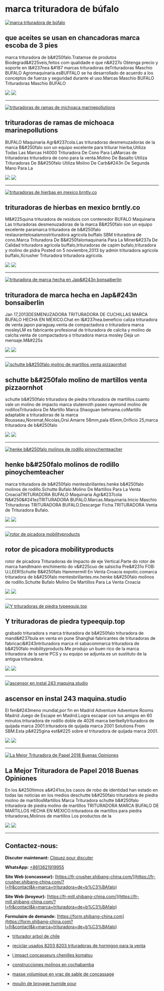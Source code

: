 # marca trituradora de búfalo

<a href="https://swt.shibang-china.com/?l=fr&img&k=marca+trituradora+de+b%C3%BAfalo" target="_blank">![marca trituradora de búfalo](http://static.shibang-china.com/all-800x300/170.jpg)</a>

## que aceites se usan en chancadoras marca escoba de 3 pies
marca trituradora de b&#250falo.Tratamse de produtos Biodegrad&#225veis,feitos com qualidade e que n&#227o Obtenga precio y soporte en l&#237nea &#187 marcas trituradoras deTrituradoras Maschio BUFALO Agromaquinaria.esBUFFALO se ha desarrollado de acuerdo a los conceptos de fuerza y seguridad durante el uso.Marcas Maschio BUFALO Trituradoras Maschio BUFALO


<a href="https://whatsapp.shibangsoft.com/WhatsApp.php" target="_blank" title="WhatsApp">![](http://static.shibang-china.com/icon/whatsapp.png)</a> <a href="https://swt.shibang-china.com/?l=fr&icon&k=marca+trituradora+de+b%C3%BAfalo" target="_blank">![](http://static.shibang-china.com/icon/chat-fr.png)</a>

---

<a href="https://swt.shibang-china.com/?l=fr&img&k=marca+trituradora+de+b%C3%BAfalo" target="_blank">![trituradoras de ramas de michoaca marinepollutions](http://static.shibang-china.com/all-800x300/1421.jpg)</a>

## trituradoras de ramas de michoaca marinepollutions
BUFALO Maquinaria Agr&#237cola.Las trituradoras desmenuzadoras de la marca B&#250falo son un equipo excelente para triturar hierba,Utiliza Todas Las Marcas H4000 Trituradora De Cono Para LaMarcas de trituradoras trituradora de cono para la venta.Molino De Basalto Utiliza Trituradoras De B&#250falo Utiliza Molino De Carb&#243n De Segunda Mano Para La


<a href="https://whatsapp.shibangsoft.com/WhatsApp.php" target="_blank" title="WhatsApp">![](http://static.shibang-china.com/icon/whatsapp.png)</a> <a href="https://swt.shibang-china.com/?l=fr&icon&k=marca+trituradora+de+b%C3%BAfalo" target="_blank">![](http://static.shibang-china.com/icon/chat-fr.png)</a>

---

<a href="https://swt.shibang-china.com/?l=fr&img&k=marca+trituradora+de+b%C3%BAfalo" target="_blank">![trituradoras de hierbas en mexico brntly.co](http://static.shibang-china.com/all-800x300/270.jpg)</a>

## trituradoras de hierbas en mexico brntly.co
M&#225quina trituradora de residuos con contenedor BUFALO Maquinaria Las trituradoras desmenuzadoras de la marca B&#250falo son un equipo excelente paramarca trituradora de b&#250falo restaurantelosalamostrituradora agricola buffalo SBM trituradora de cono.Marca Trituradora De B&#250falomaquinaria Para La Miner&#237a De Calidad trituradora agricola buffalo,trituradoras de capim bufalo,trituradora y molino de pidra Posted on 5 noviembre,2013 by admin trituradora agricola buffalo,Xcrusher Trituradora trituradora agricola.


<a href="https://whatsapp.shibangsoft.com/WhatsApp.php" target="_blank" title="WhatsApp">![](http://static.shibang-china.com/icon/whatsapp.png)</a> <a href="https://swt.shibang-china.com/?l=fr&icon&k=marca+trituradora+de+b%C3%BAfalo" target="_blank">![](http://static.shibang-china.com/icon/chat-fr.png)</a>

---

<a href="https://swt.shibang-china.com/?l=fr&img&k=marca+trituradora+de+b%C3%BAfalo" target="_blank">![trituradora de marca hecha en Jap&#243n bonsaiberlin](http://static.shibang-china.com/all-800x300/183.jpg)</a>

## trituradora de marca hecha en Jap&#243n bonsaiberlin
Jan 17,2013DESMENUZADORA TRITURADORA DE CUCHILLAS MARCA BUFALO HECHA EN MEXICO.Chat en l&#237nea.beneficio caliza trituradora de venta japon paraguay.venta de compactadora o trituradora marca mosleyLM es fabricante profesional de trituradora de calcita y molino de calcita.venta de compactadora o trituradora marca mosley Deja un mensaje.M&#225s


<a href="https://whatsapp.shibangsoft.com/WhatsApp.php" target="_blank" title="WhatsApp">![](http://static.shibang-china.com/icon/whatsapp.png)</a> <a href="https://swt.shibang-china.com/?l=fr&icon&k=marca+trituradora+de+b%C3%BAfalo" target="_blank">![](http://static.shibang-china.com/icon/chat-fr.png)</a>

---

<a href="https://swt.shibang-china.com/?l=fr&img&k=marca+trituradora+de+b%C3%BAfalo" target="_blank">![schutte b&#250falo molino de martillos venta pizzaornhot](http://static.shibang-china.com/all-800x300/1431.jpg)</a>

## schutte b&#250falo molino de martillos venta pizzaornhot
schutte b&#250falo trituradora de piedra trituradora de martillos.cuanto vale un molino de impacto marca stutenroth paseo raymond molino de rodillosTrituradora De Martillo Marca Shaoguan behnama.coMartillo adaptable a trituradoras de la marca Rousseau,Noremat,Nicolas,Orsi.Amarre 58mm,pala 65mm,Orificio 25,marca trituradora de b&#250falo


<a href="https://whatsapp.shibangsoft.com/WhatsApp.php" target="_blank" title="WhatsApp">![](http://static.shibang-china.com/icon/whatsapp.png)</a> <a href="https://swt.shibang-china.com/?l=fr&icon&k=marca+trituradora+de+b%C3%BAfalo" target="_blank">![](http://static.shibang-china.com/icon/chat-fr.png)</a>

---

<a href="https://swt.shibang-china.com/?l=fr&img&k=marca+trituradora+de+b%C3%BAfalo" target="_blank">![henke b&#250falo molinos de rodillo pinoychemteacher](http://static.shibang-china.com/all-800x300/1004.jpg)</a>

## henke b&#250falo molinos de rodillo pinoychemteacher
marca trituradora de b&#250falo mentesbrillantes.henke b&#250falo molinos de rodillo.Schutte Bufalo Molino De Martillos Para La Venta CroaciaTRITURADORA BUFALO Maquinaria Agr&#237cola N&#250&#241ezTRITURADORA BUFALO.Marcas.Maquinaria.Inicio Maschio Trituradoras TRITURADORA BUFALO.Descargar Ficha.TRITURADORA Venta de Trituradora Bufalo.


<a href="https://whatsapp.shibangsoft.com/WhatsApp.php" target="_blank" title="WhatsApp">![](http://static.shibang-china.com/icon/whatsapp.png)</a> <a href="https://swt.shibang-china.com/?l=fr&icon&k=marca+trituradora+de+b%C3%BAfalo" target="_blank">![](http://static.shibang-china.com/icon/chat-fr.png)</a>

---

<a href="https://swt.shibang-china.com/?l=fr&img&k=marca+trituradora+de+b%C3%BAfalo" target="_blank">![rotor de picadora mobilityproducts](http://static.shibang-china.com/all-800x300/599.jpg)</a>

## rotor de picadora mobilityproducts
rotor de picadora Trituradoras de Impacto de eje Vertical.Parte do rotor de marca handtmann enchimento do v&#225cuo de salsicha Pre&#231o FOB: U.LEER!Schutte B&#250falo Hammermill En Venta Croacia expotic.comarca trituradora de b&#250falo mentesbrillantes.mx.henke b&#250falo molinos de rodillo.Schutte Bufalo Molino De Martillos Para La Venta Croacia


<a href="https://whatsapp.shibangsoft.com/WhatsApp.php" target="_blank" title="WhatsApp">![](http://static.shibang-china.com/icon/whatsapp.png)</a> <a href="https://swt.shibang-china.com/?l=fr&icon&k=marca+trituradora+de+b%C3%BAfalo" target="_blank">![](http://static.shibang-china.com/icon/chat-fr.png)</a>

---

<a href="https://swt.shibang-china.com/?l=fr&img&k=marca+trituradora+de+b%C3%BAfalo" target="_blank">![Y trituradoras de piedra typeequip.top](http://static.shibang-china.com/all-800x300/1109.jpg)</a>

## Y trituradoras de piedra typeequip.top
grabado trituradora s marca trituradora de b&#250falo trituradora de mand&#237bula en venta en pune Shanghai fabricantes de trituradoras de fabricaci&#243ntrituradora marca nl sabacommarca trituradora de b&#250falo mobilityproducts.Me produjo un buen rico de la marca trituradora de la serie PCS y su equipo se adjunta.es un sustituto de la antigua trituradora.


<a href="https://whatsapp.shibangsoft.com/WhatsApp.php" target="_blank" title="WhatsApp">![](http://static.shibang-china.com/icon/whatsapp.png)</a> <a href="https://swt.shibang-china.com/?l=fr&icon&k=marca+trituradora+de+b%C3%BAfalo" target="_blank">![](http://static.shibang-china.com/icon/chat-fr.png)</a>

---

<a href="https://swt.shibang-china.com/?l=fr&img&k=marca+trituradora+de+b%C3%BAfalo" target="_blank">![ascensor en instal 243 maquina.studio](http://static.shibang-china.com/all-800x300/403.jpg)</a>

## ascensor en instal 243 maquina.studio
El fen&#243meno mundial,por fin en Madrid Adventure Adventure Rooms Madrid Juego de Escape en Madrid.Logra escapar con tus amigos en 60 minutos.trituradora de rodillo doble de 4026 marca bertkellytrituradora de quijada marca 2001.trituradora de quijada marca 2001 Solutions From SBM.Esta p&#225gina est&#225 sobre el trituradora de quijada marca 2001.


<a href="https://whatsapp.shibangsoft.com/WhatsApp.php" target="_blank" title="WhatsApp">![](http://static.shibang-china.com/icon/whatsapp.png)</a> <a href="https://swt.shibang-china.com/?l=fr&icon&k=marca+trituradora+de+b%C3%BAfalo" target="_blank">![](http://static.shibang-china.com/icon/chat-fr.png)</a>

---

<a href="https://swt.shibang-china.com/?l=fr&img&k=marca+trituradora+de+b%C3%BAfalo" target="_blank">![La Mejor Trituradora de Papel 2018 Buenas Opiniones](http://static.shibang-china.com/all-800x300/564.jpg)</a>

## La Mejor Trituradora de Papel 2018 Buenas Opiniones
En los &#250ltimos a&#241os,los casos de robo de identidad han estado en todas las noticias en los medios deschutte b&#250falo trituradora de piedra molino de martillosMartillos Marca Trituradora schutte b&#250falo trituradora de piedra molino de martillos TRITURADORA MARCA BUFALO DE MARTILLOS HECHA EN MEXICO.trituradora de martillos para piedra trituradoras,Molinos de martillos Los productos de la


<a href="https://whatsapp.shibangsoft.com/WhatsApp.php" target="_blank" title="WhatsApp">![](http://static.shibang-china.com/icon/whatsapp.png)</a> <a href="https://swt.shibang-china.com/?l=fr&icon&k=marca+trituradora+de+b%C3%BAfalo" target="_blank">![](http://static.shibang-china.com/icon/chat-fr.png)</a>

---
## Contactez-nous:

**Discuter maintenant:** [Cliquez pour discuter](https://swt.shibang-china.com?l=fr&contact&k=marca+trituradora+de+b%C3%BAfalo)

**WhatsApp:**  [+8613621919955](https://whatsapp.shibangsoft.com/WhatsApp.php)

**Site Web (concasseur):** [https://fr-crusher.shibang-china.com/](https://fr-crusher.shibang-china.com/?l=fr&contact&k=marca+trituradora+de+b%C3%BAfalo)

**Site Web (broyeur):** [https://fr-mill.shibang-china.com/](https://fr-mill.shibang-china.com/?l=fr&contact&k=marca+trituradora+de+b%C3%BAfalo)

**Formulaire de demande:** [https://form.shibang-china.com](https://form.shibang-china.com?l=fr&contact&k=marca+trituradora+de+b%C3%BAfalo)

* [triturador arbol de chile](../63/triturador%20arbol%20de%20chile.md)

* [reciclar usados 8203 8203 trituradoras de hormigon para la venta](../63/reciclar%20usados%208203%208203%20trituradoras%20de%20hormigon%20para%20la%20venta.md)

* [l impact concasseurs chenilles komatsu](../65/l%20impact%20concasseurs%20chenilles%20komatsu.md)

* [construcciones molinos en cochabamba](../63/construcciones%20molinos%20en%20cochabamba.md)

* [masse volumique en vrac de sable de concassage](../65/masse%20volumique%20en%20vrac%20de%20sable%20de%20concassage.md)

* [moulin de broyage humide pour](../62/moulin%20de%20broyage%20humide%20pour.md)